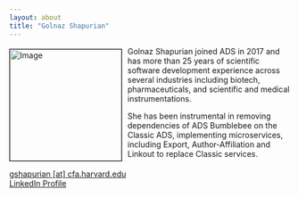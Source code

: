 ```yaml
---
layout: about
title: "Golnaz Shapurian"
---
```


<img src="{{ site.baseurl }}/about/img/ads_logo.png" height="200" width="200" alt="Image" style="float: left; margin: 4px 10px 0px 0px; border: 1px solid #000000;">

Golnaz Shapurian joined ADS in 2017 and has more than 25 years of scientific software development experience across several industries including biotech, pharmaceuticals, and scientific and medical instrumentations.

She has been instrumental in removing dependencies of ADS Bumblebee on the Classic ADS, implementing microservices, including Export, Author-Affiliation and Linkout to replace Classic services.
<br style="clear:left;"/>

[gshapurian [at] cfa.harvard.edu](mailto:gshapurian@cfa.harvard.edu)<br>
[LinkedIn Profile](https://www.linkedin.com/in/gshapurian)
